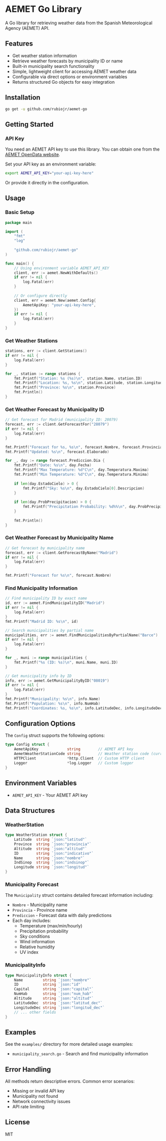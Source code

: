 # AEMET Go Library

A Go library for retrieving weather data from the Spanish Meteorological Agency (AEMET) API.

## Features

- Get weather station information
- Retrieve weather forecasts by municipality ID or name
- Built-in municipality search functionality
- Simple, lightweight client for accessing AEMET weather data
- Configurable via direct options or environment variables
- Returns structured Go objects for easy integration

## Installation

```bash
go get -u github.com/rubiojr/aemet-go
```

## Getting Started

### API Key

You need an AEMET API key to use this library. You can obtain one from the [AEMET OpenData website](https://opendata.aemet.es/centrodedescargas/obtencionAPIKey).

Set your API key as an environment variable:

```bash
export AEMET_API_KEY="your-api-key-here"
```

Or provide it directly in the configuration.

## Usage

### Basic Setup

```go
package main

import (
    "fmt"
    "log"
    
    "github.com/rubiojr/aemet-go"
)

func main() {
    // Using environment variable AEMET_API_KEY
    client, err := aemet.NewWithDefaults()
    if err != nil {
        log.Fatal(err)
    }
    
    // Or configure directly
    client, err = aemet.New(aemet.Config{
        AemetApiKey: "your-api-key-here",
    })
    if err != nil {
        log.Fatal(err)
    }
}
```

### Get Weather Stations

```go
stations, err := client.GetStations()
if err != nil {
    log.Fatal(err)
}

for _, station := range stations {
    fmt.Printf("Station: %s (%s)\n", station.Name, station.ID)
    fmt.Printf("Location: %s, %s\n", station.Latitude, station.Longitude)
    fmt.Printf("Province: %s\n", station.Province)
    fmt.Println()
}
```

### Get Weather Forecast by Municipality ID

```go
// Get forecast for Madrid (municipality ID: 28079)
forecast, err := client.GetForecastFor("28079")
if err != nil {
    log.Fatal(err)
}

fmt.Printf("Forecast for %s, %s\n", forecast.Nombre, forecast.Provincia)
fmt.Printf("Updated: %s\n", forecast.Elaborado)

for _, day := range forecast.Prediccion.Dia {
    fmt.Printf("Date: %s\n", day.Fecha)
    fmt.Printf("Max Temperature: %d°C\n", day.Temperatura.Maxima)
    fmt.Printf("Min Temperature: %d°C\n", day.Temperatura.Minima)
    
    if len(day.EstadoCielo) > 0 {
        fmt.Printf("Sky: %s\n", day.EstadoCielo[0].Descripcion)
    }
    
    if len(day.ProbPrecipitacion) > 0 {
        fmt.Printf("Precipitation Probability: %d%%\n", day.ProbPrecipitacion[0].Value)
    }
    
    fmt.Println()
}
```

### Get Weather Forecast by Municipality Name

```go
// Get forecast by municipality name
forecast, err := client.GetForecastByName("Madrid")
if err != nil {
    log.Fatal(err)
}

fmt.Printf("Forecast for %s\n", forecast.Nombre)
```

### Find Municipality Information

```go
// Find municipality ID by exact name
id, err := aemet.FindMunicipalityID("Madrid")
if err != nil {
    log.Fatal(err)
}
fmt.Printf("Madrid ID: %s\n", id)

// Search municipalities by partial name
municipalities, err := aemet.FindMunicipalitiesByPartialName("Barce")
if err != nil {
    log.Fatal(err)
}

for _, muni := range municipalities {
    fmt.Printf("%s (ID: %s)\n", muni.Name, muni.ID)
}

// Get municipality info by ID
info, err := aemet.GetMunicipalityByID("08019")
if err != nil {
    log.Fatal(err)
}
fmt.Printf("Municipality: %s\n", info.Name)
fmt.Printf("Population: %s\n", info.NumHab)
fmt.Printf("Coordinates: %s, %s\n", info.LatitudeDec, info.LongitudeDec)
```

## Configuration Options

The `Config` struct supports the following options:

```go
type Config struct {
    AemetApiKey             string        // AEMET API key
    AemetWeatherStationCode string        // Weather station code (currently unused)
    HTTPClient              *http.Client  // Custom HTTP client
    Logger                  *log.Logger   // Custom logger
}
```

## Environment Variables

- `AEMET_API_KEY` - Your AEMET API key

## Data Structures

### WeatherStation

```go
type WeatherStation struct {
    Latitude  string `json:"latitud"`
    Province  string `json:"provincia"`
    Altitude  string `json:"altitud"`
    ID        string `json:"indicativo"`
    Name      string `json:"nombre"`
    IndSinop  string `json:"indsinop"`
    Longitude string `json:"longitud"`
}
```

### Municipality Forecast

The `Municipality` struct contains detailed forecast information including:

- `Nombre` - Municipality name
- `Provincia` - Province name
- `Prediccion` - Forecast data with daily predictions
- Each day includes:
  - Temperature (max/min/hourly)
  - Precipitation probability
  - Sky conditions
  - Wind information
  - Relative humidity
  - UV index

### MunicipalityInfo

```go
type MunicipalityInfo struct {
    Name         string `json:"nombre"`
    ID           string `json:"id"`
    Capital      string `json:"capital"`
    NumHab       string `json:"num_hab"`
    Altitude     string `json:"altitud"`
    LatitudeDec  string `json:"latitud_dec"`
    LongitudeDec string `json:"longitud_dec"`
    // ... other fields
}
```

## Examples

See the `examples/` directory for more detailed usage examples:

- `municipality_search.go` - Search and find municipality information

## Error Handling

All methods return descriptive errors. Common error scenarios:

- Missing or invalid API key
- Municipality not found
- Network connectivity issues
- API rate limiting

## License

MIT